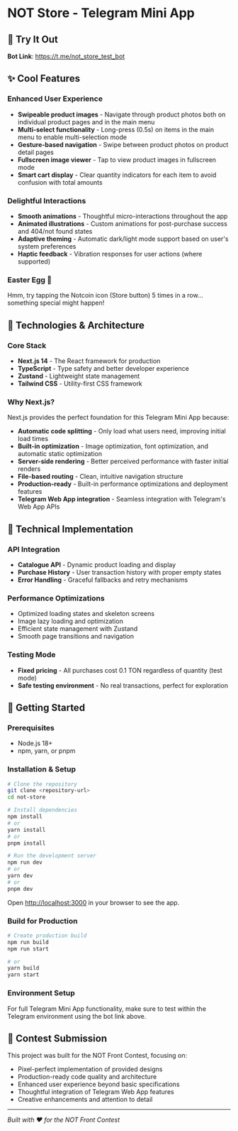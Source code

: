 # NOT Store - Telegram Mini App
## 🤖 Try It Out
**Bot Link**: https://t.me/not_store_test_bot

## ✨ Cool Features

### Enhanced User Experience
- **Swipeable product images** - Navigate through product photos both on individual product pages and in the main menu
- **Multi-select functionality** - Long-press (0.5s) on items in the main menu to enable multi-selection mode
- **Gesture-based navigation** - Swipe between product photos on product detail pages
- **Fullscreen image viewer** - Tap to view product images in fullscreen mode
- **Smart cart display** - Clear quantity indicators for each item to avoid confusion with total amounts

### Delightful Interactions
- **Smooth animations** - Thoughtful micro-interactions throughout the app
- **Animated illustrations** - Custom animations for post-purchase success and 404/not found states
- **Adaptive theming** - Automatic dark/light mode support based on user's system preferences
- **Haptic feedback** - Vibration responses for user actions (where supported)

### Easter Egg 🥚
Hmm, try tapping the Notcoin icon (Store button) 5 times in a row... something special might happen! 


## 🚀 Technologies & Architecture

### Core Stack
- **Next.js 14** - The React framework for production
- **TypeScript** - Type safety and better developer experience
- **Zustand** - Lightweight state management
- **Tailwind CSS** - Utility-first CSS framework

### Why Next.js?
Next.js provides the perfect foundation for this Telegram Mini App because:
- **Automatic code splitting** - Only load what users need, improving initial load times
- **Built-in optimization** - Image optimization, font optimization, and automatic static optimization
- **Server-side rendering** - Better perceived performance with faster initial renders
- **File-based routing** - Clean, intuitive navigation structure
- **Production-ready** - Built-in performance optimizations and deployment features
- **Telegram Web App integration** - Seamless integration with Telegram's Web App APIs

## 🔧 Technical Implementation

### API Integration
- **Catalogue API** - Dynamic product loading and display
- **Purchase History** - User transaction history with proper empty states
- **Error Handling** - Graceful fallbacks and retry mechanisms

### Performance Optimizations
- Optimized loading states and skeleton screens
- Image lazy loading and optimization
- Efficient state management with Zustand
- Smooth page transitions and navigation

### Testing Mode
- **Fixed pricing** - All purchases cost 0.1 TON regardless of quantity (test mode)
- **Safe testing environment** - No real transactions, perfect for exploration

## 🚀 Getting Started

### Prerequisites
- Node.js 18+ 
- npm, yarn, or pnpm

### Installation & Setup

```bash
# Clone the repository
git clone <repository-url>
cd not-store

# Install dependencies
npm install
# or
yarn install
# or
pnpm install

# Run the development server
npm run dev
# or
yarn dev
# or
pnpm dev
```

Open [http://localhost:3000](http://localhost:3000) in your browser to see the app.

### Build for Production

```bash
# Create production build
npm run build
npm run start

# or
yarn build
yarn start
```

### Environment Setup
For full Telegram Mini App functionality, make sure to test within the Telegram environment using the bot link above.

## 🎯 Contest Submission

This project was built for the NOT Front Contest, focusing on:
- Pixel-perfect implementation of provided designs
- Production-ready code quality and architecture
- Enhanced user experience beyond basic specifications
- Thoughtful integration of Telegram Web App features
- Creative enhancements and attention to detail

---

*Built with ❤️ for the NOT Front Contest*